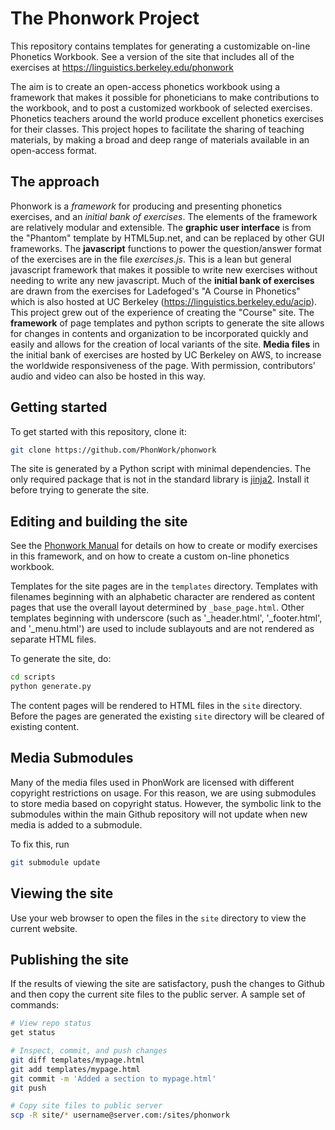 # The Phonwork Project

This repository contains templates for generating a customizable on-line Phonetics Workbook.  See a version of the site that includes all of the exercises at https://linguistics.berkeley.edu/phonwork

The aim is to create an open-access phonetics workbook using a framework that makes it possible for phoneticians to make contributions to the workbook, and to post a customized workbook of selected exercises. Phonetics teachers around the world produce excellent phonetics exercises for their classes.  This project hopes to facilitate the sharing of teaching materials, by making a broad and deep range of materials available in an open-access format.

## The approach

Phonwork is a *framework* for producing and presenting phonetics exercises, and an *initial bank of exercises*.  The elements of the framework are relatively modular and extensible.  The **graphic user interface** is from the "Phantom" template by HTML5up.net, and can be replaced by other GUI frameworks.  The **javascript** functions to power the question/answer format of the exercises are in the file *exercises.js*. This is a lean but general javascript framework that makes it possible to write new exercises without needing to write any new javascript. Much of the **initial bank of exercises** are drawn from the exercises for Ladefoged's "A Course in Phonetics" which is also hosted at UC Berkeley (https://linguistics.berkeley.edu/acip).  This project grew out of the experience of creating the "Course" site.  The **framework** of page templates and python scripts to generate the site allows for changes in contents and organization to be incorporated quickly and easily and allows for the creation of local variants of the site. **Media files** in the initial bank of exercises are hosted by UC Berkeley on AWS, to increase the worldwide responsiveness of the page.  With permission, contributors' audio and video can also be hosted in this way.

## Getting started

To get started with this repository, clone it:

```bash
git clone https://github.com/PhonWork/phonwork
```

The site is generated by a Python script with minimal dependencies. The
only required package that is not in the standard library is
[jinja2](https://jinja.palletsprojects.com/en/3.0.x/). Install it before
trying to generate the site.

## Editing and building the site

See the [Phonwork Manual](manual_for_exercises_javascript.md) for details on how to create or modify exercises in this framework, and on how to create a custom on-line phonetics workbook.

Templates for the site pages are in the `templates` directory. Templates
with filenames beginning with an alphabetic character are rendered as content
pages that use the overall layout determined by `_base_page.html`. Other
templates beginning with underscore (such as '_header.html', '_footer.html', and '_menu.html') are used to include sublayouts and
are not rendered as separate HTML files.

To generate the site, do:

```bash
cd scripts
python generate.py
```

The content pages will be rendered to HTML files in the `site` directory.
Before the pages are generated the existing `site` directory will be
cleared of existing content.

## Media Submodules ##

Many of the media files used in PhonWork are licensed with different copyright restrictions on usage. For this reason, we are using submodules to store media based on copyright status. However, the symbolic link to the submodules within the main Github repository will not update when new media is added to a submodule.

To fix this, run

```bash
git submodule update
```

## Viewing the site

Use your web browser to open the files in the `site` directory to view
the current website.

## Publishing the site

If the results of viewing the site are satisfactory, push the changes to
Github and then copy the current site files to the public server. A sample
set of commands:

```bash
# View repo status
get status

# Inspect, commit, and push changes
git diff templates/mypage.html
git add templates/mypage.html
git commit -m 'Added a section to mypage.html'
git push

# Copy site files to public server
scp -R site/* username@server.com:/sites/phonwork
```
